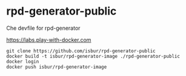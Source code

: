 # rpd-generator-public
Che devfile for rpd-generator

https://labs.play-with-docker.com

```
git clone https://github.com/isbur/rpd-generator-public
docker build -t isbur/rpd-generator-image ./rpd-generator-public
docker login
docker push isbur/rpd-generator-image
```
